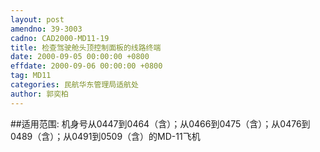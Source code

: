 ```yaml
---
layout: post
amendno: 39-3003
cadno: CAD2000-MD11-19
title: 检查驾驶舱头顶控制面板的线路终端
date: 2000-09-05 00:00:00 +0800
effdate: 2000-09-06 00:00:00 +0800
tag: MD11
categories: 民航华东管理局适航处
author: 郭奕柏
---
```


##适用范围:
机身号从0447到0464（含）；从0466到0475（含）；从0476到0489（含）；从0491到0509（含）的MD-11飞机

